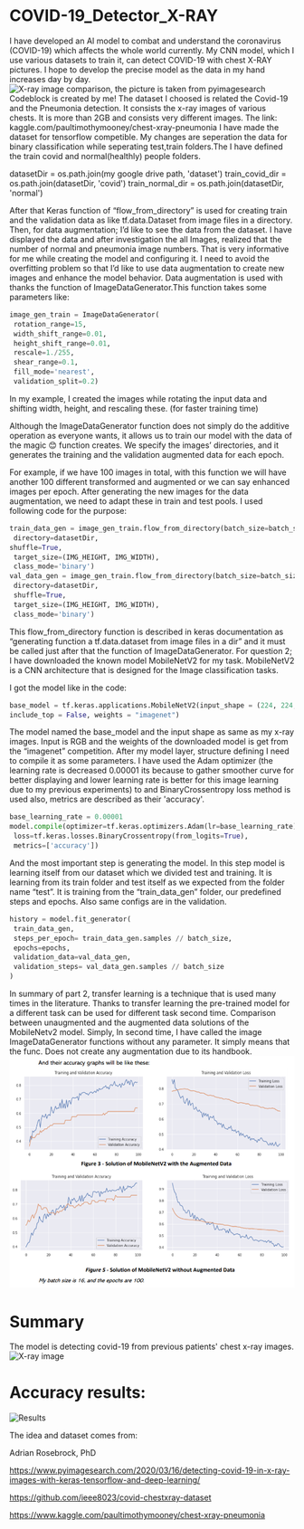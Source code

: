 # COVID-19_Detector_X-RAY
I have developed an AI model to combat and understand the coronavirus (COVID-19) which affects the whole world currently. My CNN model, which I use various datasets to train it, can detect COVID-19 with chest X-RAY pictures. I hope to develop the precise model as the data in my hand increases day by day.
![X-ray image comparison, the picture is taken from pyimagesearch](https://github.com/mcagriaksoy/COVID-19_Detector_X-RAY/blob/master/covid_comp.jpg)
Codeblock is created by me!
The dataset I choosed is related the Covid-19 and the Pneumonia detection. It consists
the x-ray images of various chests. It is more than 2GB and consists very different images.
The link: kaggle.com/paultimothymooney/chest-xray-pneumonia
I have made the dataset for tensorflow competible. My changes are seperation the data
for binary classification while seperating test,train folders.The I have defined the train
covid and normal(healthly) people folders.

datasetDir = os.path.join(my google drive path, 'dataset')
train_covid_dir = os.path.join(datasetDir, 'covid')
train_normal_dir = os.path.join(datasetDir, 'normal')

After that Keras function of “flow_from_directory” is used for creating train and the
validation data as like tf.data.Dataset from image files in a directory.
Then, for data augmentation; I’d like to see the data from the dataset. I have displayed
the data and after investigation the all Images, realized that the number of normal and
pneumonia image numbers. That is very informative for me while creating the model and
configuring it. I need to avoid the overfitting problem so that I’d like to use data
augmentation to create new images and enhance the model behavior.
Data augmentation is used with thanks the function of ImageDataGenerator.This function
takes some parameters like:
```python
image_gen_train = ImageDataGenerator(
 rotation_range=15,
 width_shift_range=0.01,
 height_shift_range=0.01,
 rescale=1./255,
 shear_range=0.1,
 fill_mode='nearest',
 validation_split=0.2)
 ```
In my example, I created the images while rotating the input data and shifting width,
height, and rescaling these. (for faster training time)

Although the ImageDataGenerator function does not simply do the additive operation as
everyone wants, it allows us to train our model with the data of the magic 😊 function
creates. We specify the images’ directories, and it generates the training and the validation
augmented data for each epoch.

For example, if we have 100 images in total, with this function we will have another 100
different transformed and augmented or we can say enhanced images per epoch.
After generating the new images for the data augmentation, we need to adapt these in
train and test pools. I used following code for the purpose:
```python
train_data_gen = image_gen_train.flow_from_directory(batch_size=batch_size,
 directory=datasetDir,
shuffle=True,
 target_size=(IMG_HEIGHT, IMG_WIDTH),
 class_mode='binary')
val_data_gen = image_gen_train.flow_from_directory(batch_size=batch_size,
 directory=datasetDir,
 shuffle=True,
 target_size=(IMG_HEIGHT, IMG_WIDTH),
 class_mode='binary')
 ```
 This flow_from_directory function is described in keras documentation as “generating
function a tf.data.dataset from image files in a dir” and it must be called just after that
the function of ImageDataGenerator.
For question 2; I have downloaded the known model MobileNetV2 for my task.
MobileNetV2 is a CNN architecture that is designed for the Image classification tasks. 

I got the model like in the code:
```python
base_model = tf.keras.applications.MobileNetV2(input_shape = (224, 224, 3),
include_top = False, weights = "imagenet")
```
The model named the base_model and the input shape as same as my x-ray images. Input
is RGB and the weights of the downloaded model is get from the “imagenet” competition.
After my model layer, structure defining I need to compile it as some parameters. I have
used the Adam optimizer (the learning rate is decreased 0.00001 its because to gather
smoother curve for better displaying and lower learning rate is better for this image
learning due to my previous experiments) to and BinaryCrossentropy loss method is used also, 
metrics are described as their 'accuracy'.
```python
base_learning_rate = 0.00001
model.compile(optimizer=tf.keras.optimizers.Adam(lr=base_learning_rate),
 loss=tf.keras.losses.BinaryCrossentropy(from_logits=True),
 metrics=['accuracy'])
 ```
 And the most important step is generating the model. In this step model is learning itself
from our dataset which we divided test and training. It is learning from its train folder and
test itself as we expected from the folder name “test”. It is training from the
“train_data_gen” folder, our predefined steps and epochs. Also same configs are in the
validation.
```python
history = model.fit_generator(
 train_data_gen,
 steps_per_epoch= train_data_gen.samples // batch_size,
 epochs=epochs,
 validation_data=val_data_gen,
 validation_steps= val_data_gen.samples // batch_size
)
 ```
In summary of part 2, transfer learning is a technique that is used many times in the
literature. Thanks to transfer learning the pre-trained model for a different task can be
used for different task second time.
Comparison between unaugmented and the augmented data solutions of the
MobileNetv2 model.
Simply, In second time, I have called the image ImageDataGenerator functions without
any parameter. It simply means that the func. Does not create any augmentation due to
its handbook.
![Accuracies Compared](https://github.com/mcagriaksoy/COVID-19_Detector_X-RAY/blob/master/Acc1.PNG)

# Summary
The model is detecting covid-19 from previous patients' chest x-ray images.
![X-ray image](https://github.com/mcagriaksoy/COVID-19_Detector_X-RAY/blob/master/x-ray.JPG)
# Accuracy results:
![Results](https://github.com/mcagriaksoy/COVID-19_Detector_X-RAY/blob/master/Plot.PNG)

The idea and dataset comes from:

 Adrian Rosebrock, PhD 
 
 https://www.pyimagesearch.com/2020/03/16/detecting-covid-19-in-x-ray-images-with-keras-tensorflow-and-deep-learning/
 
 https://github.com/ieee8023/covid-chestxray-dataset
 
 https://www.kaggle.com/paultimothymooney/chest-xray-pneumonia
